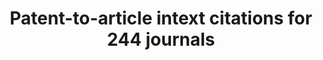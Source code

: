 ---
description: ''
title: Patent-to-article intext citations for 244 journals
url: https://dataverse.harvard.edu/dataset.xhtml?persistentId=doi:10.7910/DVN/ZEZWBX
uuid: f1561d9b-8512-470f-abed-557d6e3e19ad
---
